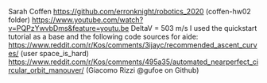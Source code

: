 Sarah Coffen
https://github.com/erronknight/robotics_2020 (coffen-hw02 folder)
https://www.youtube.com/watch?v=PQPzYwvbDms&feature=youtu.be 
DeltaV = 503 m/s
I used the quickstart tutorial as a base and the following code sources for aide:
https://www.reddit.com/r/Kos/comments/3ijayc/recommended_ascent_curves/ (user space_is_hard)
https://www.reddit.com/r/Kos/comments/495a35/automated_nearperfect_circular_orbit_manouver/ (Giacomo Rizzi @gufoe on Github)